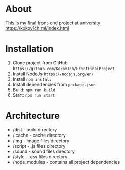 # About
This is my final front-end project at university
<br>
https://kokov1ch.ml/index.html
# Installation
1. Clone project from GitHub `https://github.com/Kokov1ch/FrontFinalProject`
2. Install NodeJs `https://nodejs.org/en/`
3. Install `npm install`
4. Install dependencies from `package.json`
5. Build: `npm run build`
6. Start: `npm run start`
# Architecture
- /dist - build directory
- /.cache - cache directory
- /img - image files directory
- /script - .js files directory
- /sound - sound files directory
- /style - .css files directory
- /node_modules - сontains all project dependencies
